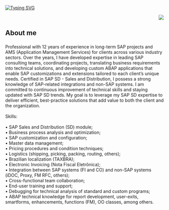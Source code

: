 <p align="left">
  <a href="https://git.io/typing-svg">
    <img src="https://readme-typing-svg.demolab.com?font=Fira+Code&weight=600&size=25&pause=1000&color=ffffff&random=false&width=635&height=50&lines=Hi+there,+welcome+to+my+Github+profile!" alt="Typing SVG">
  </a>
</p>

<p></p>
<div align="right">
 <a href:"https://www.linkedin.com/in/billydavanse"><img src="https://img.shields.io/badge/LinkedIn-0077B5?style=for-the-badge&logo=linkedin&logoColor=white"></a>
</div>
                                                    
<h2 align="left">About me</h2>

###

<p align="left">
Professional with 12 years of experience in long-term SAP projects and AMS (Application Management Services) for clients across various industry sectors. Over the years, I have developed expertise in leading SAP consulting teams, coordinating projects, translating business requirements into technical solutions, and developing custom ABAP applications that enable SAP customizations and extensions tailored to each client’s unique needs. Certified in SAP SD - Sales and Distribution, I possess a strong knowledge of SAP-related integrations and non-SAP systems. I am committed to continuous improvement of technical skills and staying updated with SAP SD trends. My goal is to leverage my SAP SD expertise to deliver efficient, best-practice solutions that add value to both the client and the organization.
<br><br>
Skills:
<br><br>
•	SAP Sales and Distribution (SD) module;<br>
•	Business process analysis and optimization;<br>
•	SAP customization and configuration;<br>
•	Master data management;<br>
•	Pricing procedures and condition techniques;<br>
•	Logistics (shipping, picking, packing, routing, others);<br>
•	Brazilian localization (TAXBRA);<br>
•	Electronic Invoicing (Nota Fiscal Eletrônica);<br>
•	Integration between SAP systems (FI and CO) and non-SAP systems (iDOC, Proxy, FM RFC, others);<br>
•	Cross-functional team collaboration;<br>
•	End-user training and support;<br>
•	Debugging for technical analysis of standard and custom programs;<br>
•	ABAP technical knowledge for report development, user-exits, smartforms, enhancements, functions (FM), OO classes, among others.</p>

###
